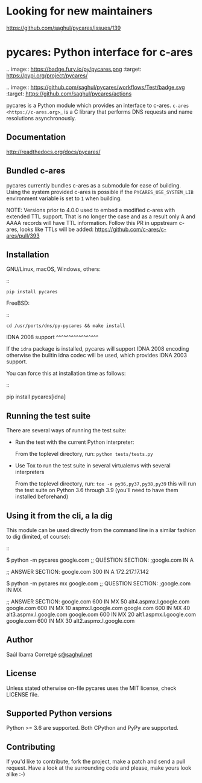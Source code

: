 Looking for new maintainers
===========================

https://github.com/saghul/pycares/issues/139

pycares: Python interface for c-ares
====================================

.. image:: https://badge.fury.io/py/pycares.png
    :target: https://pypi.org/project/pycares/

.. image:: https://github.com/saghul/pycares/workflows/Test/badge.svg
    :target: https://github.com/saghul/pycares/actions

pycares is a Python module which provides an interface to c-ares.
`c-ares <https://c-ares.org>`_ is a C library that performs
DNS requests and name resolutions asynchronously.


Documentation
-------------

http://readthedocs.org/docs/pycares/


Bundled c-ares
--------------

pycares currently bundles c-ares as a submodule for ease of building. Using the system
provided c-ares is possible if the ``PYCARES_USE_SYSTEM_LIB`` environment variable is
set to ``1`` when building.

NOTE: Versions prior to 4.0.0 used to embed a modified c-ares with extended TTL support.
That is no longer the case and as a result only A and AAAA records will have TTL information.
Follow this PR in uppstream c-ares, looks like TTLs will be added: https://github.com/c-ares/c-ares/pull/393


Installation
------------

GNU/Linux, macOS, Windows, others:

::

    pip install pycares

FreeBSD:

::

    cd /usr/ports/dns/py-pycares && make install


IDNA 2008 support
^^^^^^^^^^^^^^^^^

If the ``idna`` package is installed, pycares will support IDNA 2008 encoding otherwise the builtin idna codec will be used,
which provides IDNA 2003 support.

You can force this at installation time as follows:

::

   pip install pycares[idna]


Running the test suite
----------------------

There are several ways of running the test suite:

- Run the test with the current Python interpreter:

  From the toplevel directory, run: ``python tests/tests.py``

- Use Tox to run the test suite in several virtualenvs with several interpreters

  From the toplevel directory, run: ``tox -e py36,py37,py38,py39`` this will run the test suite
  on Python 3.6 through 3.9 (you'll need to have them installed beforehand)


Using it from the cli, a la dig
-------------------------------

This module can be used directly from the command line in a similar fashion to dig (limited, of course):

::

   $ python -m pycares google.com
   ;; QUESTION SECTION:
   ;google.com			IN	A

   ;; ANSWER SECTION:
   google.com		300	IN	A	172.217.17.142

   $ python -m pycares mx google.com
   ;; QUESTION SECTION:
   ;google.com			IN	MX

   ;; ANSWER SECTION:
   google.com		600	IN	MX	50 alt4.aspmx.l.google.com
   google.com		600	IN	MX	10 aspmx.l.google.com
   google.com		600	IN	MX	40 alt3.aspmx.l.google.com
   google.com		600	IN	MX	20 alt1.aspmx.l.google.com
   google.com		600	IN	MX	30 alt2.aspmx.l.google.com


Author
------

Saúl Ibarra Corretgé <s@saghul.net>


License
-------

Unless stated otherwise on-file pycares uses the MIT license, check LICENSE file.


Supported Python versions
-------------------------

Python >= 3.6 are supported. Both CPython and PyPy are supported.


Contributing
------------

If you'd like to contribute, fork the project, make a patch and send a pull
request. Have a look at the surrounding code and please, make yours look
alike :-)
